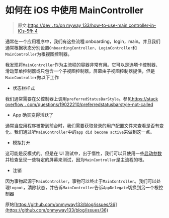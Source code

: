 # 如何在 iOS 中使用 MainController

> 原文:[https://dev . to/on myway 133/how-to-use-main controller-in-IOs-5fh 4](https://dev.to/onmyway133/how-to-use-maincontroller-in-ios-5fh4)

通常在一个应用程序中，我们有这些流程:onboarding，login，main。并且我们通常根据状态分别设置`OnboardingController`、`LoginController`和`MainController`为根视图控制器。

我发现将`MainController`作为主流程的容器非常有用。它可以是选项卡控制器、滑动菜单控制器或只包含一个子视图控制器。屏幕由子视图控制器提供，但是`MainController`做以下工作

*   状态栏样式

我们通常需要在父控制器上调用`preferredStatusBarStyle`。参见[https://stack overflow . com/questions/19022210/preferredstatusbarstyle-not-called](https://stackoverflow.com/questions/19022210/preferredstatusbarstyle-isnt-called)

*   App 确实变得活跃了

通常当应用程序被带到前台时，我们需要获取登录的用户配置文件来查看是否有变化。我们通过听`MainController`中的`app did become active`来做到这一点。

*   模拟打开

这可能是反模式的。但是在 UI 测试中，出于惰性，我们可以只使用一些[启动参数](http://nshipster.com/launch-arguments-and-environment-variables/)并检查呈现一些特定的屏幕来测试，因为`MainController`是主流程的根。

*   注销

因为事物起源于`MainController`，事物可以终止于`MainController`。我们可以处理`logout`，清除状态，并告诉`MainController`告诉`AppDelegate`切换到另一个根控制器

原帖[https://github.com/onmyway133/blog/issues/36](https://github.com/onmyway133/blog/issues/36)